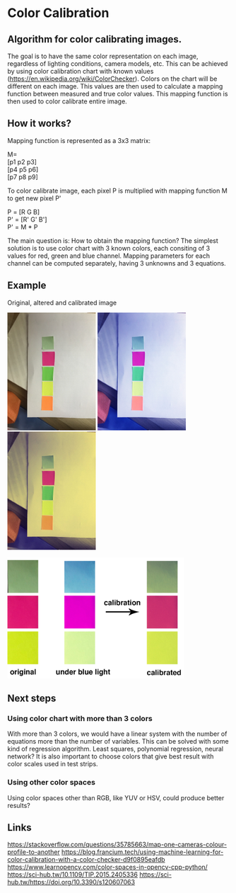 # Color Calibration

## Algorithm for color calibrating images.

The goal is to have the same color representation on each image, regardless of lighting conditions, camera models, etc.
This can be achieved by using color calibration chart with known values (https://en.wikipedia.org/wiki/ColorChecker).
Colors on the chart will be different on each image. This values are then used to calculate a mapping function between measured and true color values.
This mapping function is then used to color calibrate entire image.

## How it works?

<p>Mapping function is represented as a 3x3 matrix:</p>
<p>
  M=<br>
  [p1 p2 p3]<br>
  [p4 p5 p6]<br>
  [p7 p8 p9]
 </p>

<p>To color calibrate image, each pixel P is multiplied with mapping function M to get new pixel P'</p>

P = [R G B]<br>
P' = [R' G' B']<br>
P' = M * P

<p>The main question is: How to obtain the mapping function?</b>
The simplest solution is to use color chart with 3 known colors, each consiting of 3 values for red, green and blue channel.
Mapping parameters for each channel can be computed separately, having 3 unknowns and 3 equations.


## Example


<p>Original, altered and calibrated image</p>

<img src="https://github.com/adrianzgaljic/ColorCalibration/blob/master/cmake-build-debug/original.jpg" alt="drawing" width="200"/>   <img src="https://github.com/adrianzgaljic/ColorCalibration/blob/master/cmake-build-debug/processed_image.jpg" alt="drawing" width="200"/>  <img src="https://github.com/adrianzgaljic/ColorCalibration/blob/master/cmake-build-debug/calibrated.jpg" alt="drawing" width="200"/>

<img src="https://github.com/adrianzgaljic/ColorCalibration/blob/master/cmake-build-debug/example.png" alt="drawing" width="400"/>

## Next steps

### Using color chart with more than 3 colors

With more than 3 colors, we would have a linear system with the number of equations more than the number of variables.
This can be solved with some kind of regression algorithm. Least squares, polynomial regression, neural network?
It is also important to choose colors that give best result with color scales used in test strips.

### Using other color spaces

Using color spaces other than RGB, like YUV or HSV, could produce better results?

## Links
https://stackoverflow.com/questions/35785663/map-one-cameras-colour-profile-to-another
https://blog.francium.tech/using-machine-learning-for-color-calibration-with-a-color-checker-d9f0895eafdb
https://www.learnopencv.com/color-spaces-in-opencv-cpp-python/
https://sci-hub.tw/10.1109/TIP.2015.2405336
https://sci-hub.tw/https://doi.org/10.3390/s120607063





            
          
